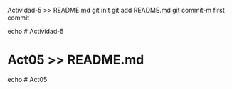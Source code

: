 Actividad-5 >> README.md
git init
git add README.md
git commit-m first commit


echo # Actividad-5
# Act05 >> README.md
echo # Act05
